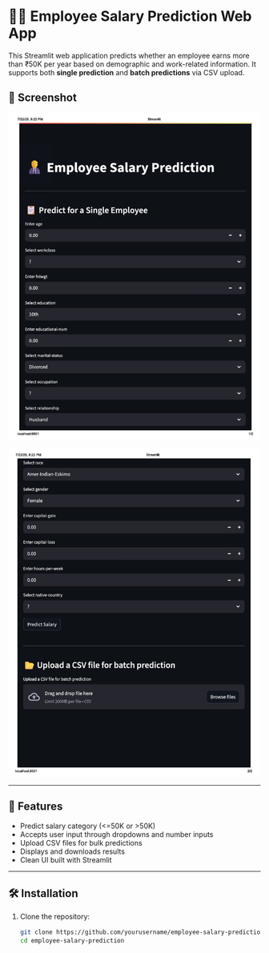 # 🧑‍💼 Employee Salary Prediction Web App

This Streamlit web application predicts whether an employee earns more than ₹50K per year based on demographic and work-related information. It supports both **single prediction** and **batch predictions** via CSV upload.

## 📸 Screenshot

![App Screenshot](https://github.com/rahulaccsocial/Employee-Salary-Prediction/blob/main/preview.jpg.png?raw=true)

![App Screenshot](https://github.com/rahulaccsocial/Employee-Salary-Prediction/blob/main/preview1.jpg.png?raw=true)

---

## 🚀 Features

- Predict salary category (<=50K or >50K)
- Accepts user input through dropdowns and number inputs
- Upload CSV files for bulk predictions
- Displays and downloads results
- Clean UI built with Streamlit

---

## 🛠️ Installation

1. Clone the repository:
   ```bash
   git clone https://github.com/yourusername/employee-salary-prediction.git
   cd employee-salary-prediction
